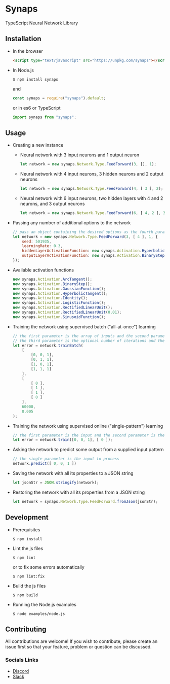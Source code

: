 # Synaps

TypeScript Neural Network Library

## Installation

 * In the browser

   ```html
   <script type="text/javascript" src="https://unpkg.com/synaps"></script>
   ```

 * In Node.js

   ```
   $ npm install synaps
   ```

   and

   ```javascript
   const synaps = require("synaps").default;
   ```

   or in es6 or TypeScript

   ```javascript
   import synaps from "synaps";
   ```

## Usage

 * Creating a new instance

   * Neural network with 3 input neurons and 1 output neuron

     ```javascript
     let network = new synaps.Network.Type.FeedForward(3, [], 1);
     ```

   * Neural network with 4 input neurons, 3 hidden neurons and 2 output neurons

     ```javascript
     let network = new synaps.Network.Type.FeedForward(4, [ 3 ], 2);
     ```

   * Neural network with 6 input neurons, two hidden layers with 4 and 2 neurons, and 3 output neurons

     ```javascript
     let network = new synaps.Network.Type.FeedForward(6, [ 4, 2 ], 3);
     ```

 * Passing any number of additional options to the network

   ```javascript
   // pass an object containing the desired options as the fourth parameter
   let network = new synaps.Network.Type.FeedForward(3, [ 4 ], 1, {
       seed: 501935,
       learningRate: 0.3,
       hiddenLayerActivationFunction: new synaps.Activation.HyperbolicTangent(),
       outputLayerActivationFunction: new synaps.Activation.BinaryStep()
   });
   ```

 * Available activation functions

   ```javascript
   new synaps.Activation.ArcTangent();
   new synaps.Activation.BinaryStep();
   new synaps.Activation.GaussianFunction();
   new synaps.Activation.HyperbolicTangent();
   new synaps.Activation.Identity();
   new synaps.Activation.LogisticFunction();
   new synaps.Activation.RectifiedLinearUnit();
   new synaps.Activation.RectifiedLinearUnit(0.01);
   new synaps.Activation.SinusoidFunction();
   ```

 * Training the network using supervised batch ("all-at-once") learning

   ```javascript
   // the first parameter is the array of inputs and the second parameter is the array of desired outputs
   // the third parameter is the optional number of iterations and the fourth parameter is the optional error threshold
   let error = network.trainBatch(
       [
           [0, 0, 1],
           [0, 1, 1],
           [1, 0, 1],
           [1, 1, 1]
       ],
       [
           [ 0 ],
           [ 1 ],
           [ 1 ],
           [ 0 ]
       ],
       60000,
       0.005
   );
   ```

 * Training the network using supervised online ("single-pattern") learning

   ```javascript
   // the first parameter is the input and the second parameter is the desired output
   let error = network.train([0, 0, 1], [ 0 ]);
   ```

 * Asking the network to predict some output from a supplied input pattern

   ```javascript
   // the single parameter is the input to process
   network.predict([ 0, 0, 1 ])
   ```

 * Saving the network with all its properties to a JSON string

   ```javascript
   let jsonStr = JSON.stringify(network);
   ```

 * Restoring the network with all its properties from a JSON string

   ```javascript
   let network = synaps.Network.Type.FeedForward.fromJson(jsonStr);
   ```

## Development

 * Prerequisites

   ```
   $ npm install
   ```

* Lint the js files

    ```
    $ npm lint
    ```
    or to fix some errors automatically
    ```
    $ npm lint:fix
    ```  


* Build the js files

    ```
    $ npm build
    ```  

 * Running the Node.js examples

   ```
   $ node examples/node.js
   ```

## Contributing

All contributions are welcome! If you wish to contribute, please create an issue first so that your feature, problem or question can be discussed.

### Socials Links

- [Discord](https://discord.gg/hUTW6jQ)
- [Slack](https://join.slack.com/t/synapsworkspace/shared_invite/enQtMjU4NjU4NzgwNDY2LWU4M2I0MWFlYzYxYzVjMjIyMzdkOTAzNDc4MzI4ZDAzM2ExYmVmYWIzZTAzMDcwNGFiZjNiOWQzNzkxNWEwYWQ)
